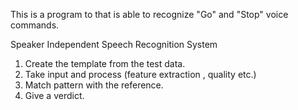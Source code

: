 This is a program to that is able to recognize "Go" and "Stop" voice commands.

Speaker Independent Speech Recognition System

1. Create the template from  the test data.
2. Take input and process (feature extraction , quality etc.)
3. Match pattern with the reference.
4. Give a verdict.

